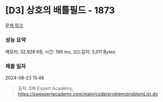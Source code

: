 # [D3] 상호의 배틀필드 - 1873 

[문제 링크](https://swexpertacademy.com/main/code/problem/problemDetail.do?contestProbId=AV5LyE7KD2ADFAXc) 

### 성능 요약

메모리: 32,928 KB, 시간: 196 ms, 코드길이: 5,011 Bytes

### 제출 일자

2024-08-23 15:48



> 출처: SW Expert Academy, https://swexpertacademy.com/main/code/problem/problemList.do